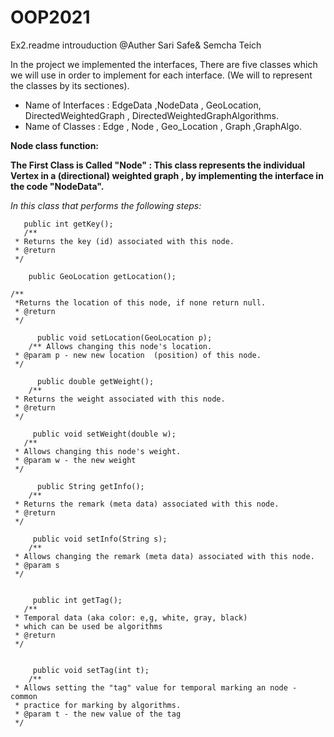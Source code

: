 # OOP2021

Ex2.readme introuduction @Auther Sari Safe& Semcha Teich 

In the project we implemented the interfaces, There are five classes which we will use in order to implement for each interface. 
   (We will to represent  the  classes by its sectiones).

* Name of Interfaces : EdgeData ,NodeData , GeoLocation, DirectedWeightedGraph , DirectedWeightedGraphAlgorithms.
* Name of Classes :    Edge , Node , Geo_Location , Graph ,GraphAlgo.

**Node class function:**

**The First Class is Called "Node" :
 This class represents the individual Vertex in a (directional) weighted graph , by implementing the interface in the code "NodeData".**

 *In this class that performs the following steps:*


       public int getKey();
       /**
	 * Returns the key (id) associated with this node.
	 * @return
	 */

        public GeoLocation getLocation();
         
	/**
	 *Returns the location of this node, if none return null.
	 * @return
	 */
	
          public void setLocation(GeoLocation p); 
	 	/** Allows changing this node's location.
	 * @param p - new new location  (position) of this node.
	 */

          public double getWeight();
		/**
	 * Returns the weight associated with this node.
	 * @return
	 */
	
         public void setWeight(double w);
	   /**
	 * Allows changing this node's weight.
	 * @param w - the new weight
	 */
	
          public String getInfo();
		/**
	 * Returns the remark (meta data) associated with this node.
	 * @return
	 */
	
         public void setInfo(String s);	
		/**
	 * Allows changing the remark (meta data) associated with this node.
	 * @param s
	 */


         public int getTag();
	   /**
	 * Temporal data (aka color: e,g, white, gray, black) 
	 * which can be used be algorithms 
	 * @return
	 */
	 
	
         public void setTag(int t);
		/** 
	 * Allows setting the "tag" value for temporal marking an node - common
	 * practice for marking by algorithms.
	 * @param t - the new value of the tag
	 */
	 

